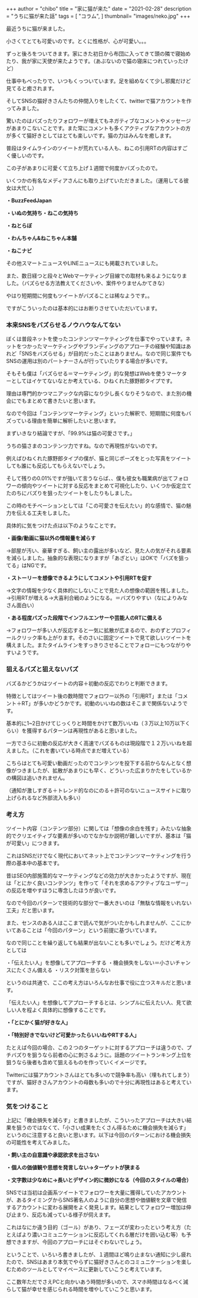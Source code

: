 +++
author = "chibo"
title = "家に猫が来た"
date = "2021-02-28"
description = "うちに猫が来た話"
tags = [
    "コラム",
]
thumbnail= "images/neko.jpg"
+++

最近うちに猫が来ました。


小さくてとても可愛いのです。とくに性格が、心が可愛い。。。

ずっと後ろをついてきます。家にきた初日から布団に入ってきて頭の隣で寝始めたり、我が家に天使が来たようです。（あぶないので猫の寝床につれていったけど）


仕事中もべったりで、いつもくっついています。足を組めなくて少し邪魔だけど見てると癒されます。


そしてSNSの猫好きさんたちの仲間入りをしたくて、twitterで猫アカウントを作ってみました。

驚いたのはバズったりフォロワーが増えてもネガティブなコメントやメッセージがあまりこないことです。また常にコメントも多くアクティブなアカウントの方が多くて猫好きとしてはとても楽しいです。猫の力はみんなを癒します。


普段はタイムラインのツイートが荒れている人も、ねこの引用RTの内容はすごく優しいのです。


この子があまりに可愛くて立ち上げ１週間で何度かバズったので。


いくつかの有名なメディアさんにも取り上げていただきました。（運用してる彼女は大忙し）

**・BuzzFeedJapan**

**・いぬの気持ち・ねこの気持ち**

**・ねとらぼ**

**・わんちゃん&ねこちゃん本舗**

**・ねこナビ**


その他スマートニュースやLINEニュースにも掲載されていました。



また、数日経つと段々とWebマーケティング目線での取材も来るようになりました。（バズらせる方法教えてくださいや、案件やりませんかてきな）

やはり短期間に何度もツイートがバズることは稀なようです。。

ですがこういったのは基本的にはお断りさせていただいています。



### 本来SNSをバズらせるノウハウなんてない

ぼくは普段ネットを使ったコンテンツマーケティングを仕事でやっています。ネットをつかったマーケティングやブランディングのアプローチの経験や知識はあれど「SNSをバズらせる」が目的だったことはありません。なので同じ案件でもSNSの運用は別のパートナーさんが行っていたりする場合が多いです。

そもそも僕は「バズらせる＝マーケティング」的な発想はWebを使うマーケターとしてはイケてないなとか考えている、ひねくれた豚野郎タイプです。

理由は専門的かつマニアックな内容になり少し長くなりそうなので、また別の機会にでもまとめて書きたいと思います。

なので今回は「コンテンツマーケティング」といった解釈で、短期間に何度もバズっている理由を簡単に解析したいと思います。

まずいきなり結論ですが、「99.9%は猫の可愛さです。」

うちの猫さまのコンテンツ力ですね。なので再現性がないのです。

例えばひねくれた豚野郎タイプの僕が、猫と同じポーズをとった写真をツイートしても誰にも反応してもらえないでしょう。

そして残りの0.01%ですが強いて言うならば、、僕も彼女も職業病が出てフォロワーの傾向やツイートに対する反応をまとめて可視化したり、いくつか仮定立てたのちにバズりを狙ったツイートをしたりもしました。

この時のモチベーションとしては「この可愛さを伝えたい」的な感情で、猫の魅力を伝える工夫をしました。

具体的に気をつけた点は以下のようなことです。


**・画像/動画に猫以外の情報量を減らす**

→部屋が汚い、豪華すぎる、飼い主の露出が多いなど、見た人の気がそれる要素を減らしました。抽象的な表現になりますが「あざとい」はOKで「バズを狙ってる」はNGです。

**・ストーリーを想像できるようにしてコメントや引用RTを促す**

→文字の情報を少なく具体的にしないことで見た人の想像の範囲を残しました。
→引用RTが増える→大喜利合戦のようになる。＝バズりやすい（なによりみなさん面白い）

**・ある程度バズった段階でインフルエンサーや芸能人のRTに備える**

→フォロワーが多い人が反応すると一気に拡散が広まるので、おのずとプロフィールクリック率も上がります。そのさいに固定ツイートで見て欲しいツイートを構えました。またタイムラインをすっきりさせることでフォローにもつながりやすいようです。



### 狙えるバズと狙えないバズ

バズるかどうかはツイートの内容＋初動の反応でわりと判断できます。

特徴としてはツイート後の数時間でフォロワー以外の「引用RT」または「コメント＋RT」が多いかどうかです。初動のいいねの数はそこまで関係ないようです。

基本的に1~2日かけてじっくりと時間をかけて数万いいね（３万以上10万以下くらい）を獲得するパターンは再現性があると思いました。

一方でさらに初動の反応が大きく高速でバズるものは現段階で１２万いいねを超えました。（これを書いている時点でまだ増えている）

こちらはとても可愛い動画だったのでコンテンツを投下する前からなんとなく想像がつきましたが、拡散があまりにも早く、どういった広まりかたをしているかの構図は追いきれません。

（通知が激しすぎる＋トレンド的なのにのる＋許可のないニュースサイトに取り上げられるなど外部流入も多い）


### 考え方

ツイート内容（コンテンツ部分）に関しては「想像の余白を残す」みたいな抽象的でクリエイティブな要素が多いのでなかなか説明が難しいですが、基本は「猫が可愛い」につきます。

これはSNSだけでなく現代においてネット上でコンテンツマーケティングを行う際の基本中の基本です。

昔はSEO内部施策的なマーケティングなどの効力が大きかったようですが、現在は「とにかく良いコンテンツ」を作って「それを求めるアクティブなユーザー」の反応を増やすほうに専念したほうが良いです。

なので今回のパターンで技術的な部分で一番大きいのは「無駄な情報をいれない工夫」だと思います。

また、センスのある人はここまで読んで気がついたかもしれませんが、ここにかいてあることは「今回のパターン」という前提に基づいています。

なので同じことを繰り返しても結果が出ないことも多いでしょう。だけど考え方としては

・「伝えたい人」を想像してアプローチする
・機会損失をしない＝小さいチャンスにたくさん備える
・リスク対策を怠らない

というのは共通で、ここの考え方はいろんなお仕事で役に立つスキルだと思います。



「伝えたい人」を想像してアプローチするとは、シンプルに伝えたい人、見て欲しい人を程よく具体的に想像することです。

**・「とにかく猫が好きな人」**

**・「特別好きでないけど可愛かったらいいねやRTする人」**

たとえば今回の場合、この２つのターゲットに対するアプローチは違うので、プチバズりを狙うなら前者の心に刺さるように。話題のツイートランキング上位を狙うなら後者も含めて狙えるものを作っていくイメージです。

Twitterには猫アカウントさんはとても多いので競争率も高い（埋もれてしまう）ですが、猫好きさんアカウントの母数も多いので十分に再現性はあると考えています。







### 気をつけること

上記に「機会損失を減らす」と書きましたが、こういったアプローチは大きい結果を狙うのではなくて、「小さい成果をたくさん得るために機会損失を減らす」というのに注意すると良いと思います。以下は今回のパターンにおける機会損失の可能性を考えてみました。

**・飼い主の自意識や承認欲求を出さない**

**・個人の価値観や思想を発言しない→ターゲットが狭まる**

**・文字数は少なめに→長いとデザイン的に微妙になる（今回のスタイルの場合）**

SNSでは当初は企画系ツイートでフォロワーを大量に獲得していたアカウントが、あるタイミングからSNS著名人のように自分の思想や価値観を文章で発信するアカウントに変わる展開をよく発見します。結果としてフォロワー増加は伸び止まり、反応も減っている様子が伺えます。

これはなにか違う目的（ゴール）があり、フェーズが変わったという考え方（たとえばより濃いコミュニケーションに反応してくれる層だけを囲い込む等）も予想できますが、今回のアプローチにはそぐわないでしょう。




ということで、いろいろ書きましたが、１週間ほど鳴り止まない通知に少し疲れたので、SNSはあまり本気でやらずに猫好きさんとのコミュニケーションを楽しむためのツールとしてマイペースに更新していこうと考えています。


ここ数年ただでさえPCと向かいあう時間が多いので、スマホ時間はなるべく減らして猫が幸せを感じられる時間を増やしていこうと思います。

